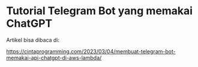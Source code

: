 # Tutorial Telegram Bot yang memakai ChatGPT

Artikel bisa dibaca di:

https://cintaprogramming.com/2023/03/04/membuat-telegram-bot-memakai-api-chatgpt-di-aws-lambda/

